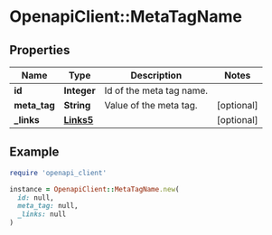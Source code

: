 # OpenapiClient::MetaTagName

## Properties

| Name | Type | Description | Notes |
| ---- | ---- | ----------- | ----- |
| **id** | **Integer** | Id of the meta tag name. |  |
| **meta_tag** | **String** | Value of the meta tag. | [optional] |
| **_links** | [**Links5**](Links5.md) |  | [optional] |

## Example

```ruby
require 'openapi_client'

instance = OpenapiClient::MetaTagName.new(
  id: null,
  meta_tag: null,
  _links: null
)
```

